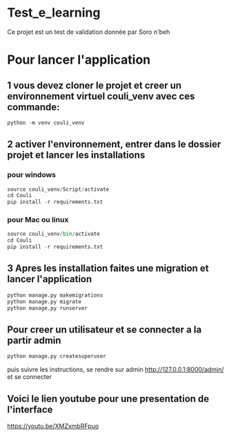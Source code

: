 # Test_e_learning
Ce projet est un test de validation donnée par Soro n'beh


# Pour lancer l'application

## 1 vous devez cloner le projet et creer un environnement virtuel couli_venv avec ces commande:
```python
python -m venv couli_venv
```


## 2 activer l'environnement, entrer dans le dossier projet et lancer les installations

### pour windows
```python
source couli_venv/Script/activate
cd Couli
pip install -r requirements.txt
```

### pour Mac ou linux
```python
source couli_venv/bin/activate
cd Couli
pip install -r requirements.txt
```

## 3 Apres les installation faites une migration et lancer l'application
```python
python manage.py makemigrations
python manage.py migrate
python manage.py runserver
```


## Pour creer un utilisateur et se connecter a la partir admin
```python
python manage.py createsuperuser
```
puis suivre les instructions, se rendre sur admin http://127.0.0.1:8000/admin/ et se connecter

## Voici le lien youtube pour une presentation de l'interface
https://youtu.be/XMZxmbRFpuo

